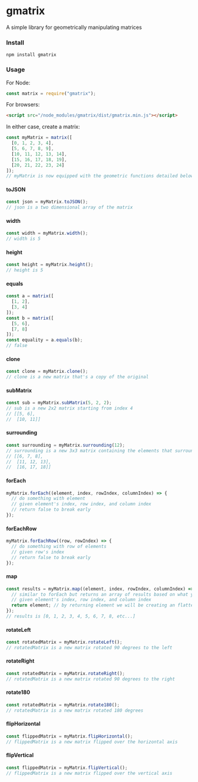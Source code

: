 # gmatrix
A simple library for geometrically manipulating matrices

### Install
```
npm install gmatrix
```

### Usage

For Node:
```js
const matrix = require("gmatrix");
```

For browsers:
```html
<script src="/node_modules/gmatrix/dist/gmatrix.min.js"></script>
```

In either case, create a matrix:
```js
const myMatrix = matrix([
  [0, 1, 2, 3, 4],
  [5, 6, 7, 8, 9],
  [10, 11, 12, 13, 14],
  [15, 16, 17, 18, 19],
  [20, 21, 22, 23, 24]
]);
// myMatrix is now equipped with the geometric functions detailed below
```

#### toJSON
```js
const json = myMatrix.toJSON();
// json is a two dimensional array of the matrix
```
#### width
```js
const width = myMatrix.width();
// width is 5
```
#### height
```js
const height = myMatrix.height();
// height is 5
```
#### equals
```js
const a = matrix([
  [1, 2],
  [3, 4]
]);
const b = matrix([
  [5, 6],
  [7, 8]
]);
const equality = a.equals(b);
// false
```
#### clone
```js
const clone = myMatrix.clone();
// clone is a new matrix that's a copy of the original
```
#### subMatrix
```js
const sub = myMatrix.subMatrix(5, 2, 2);
// sub is a new 2x2 matrix starting from index 4
// [[5, 6],
//  [10, 11]]
```
#### surrounding
```js
const surrounding = myMatrix.surrounding(12);
// surrounding is a new 3x3 matrix containing the elements that surrounded index 4
// [[6, 7, 8],
//  [11, 12, 13],
//  [16, 17, 18]]
```
#### forEach
```js
myMatrix.forEach((element, index, rowIndex, columnIndex) => {
  // do something with element
  // given element's index, row index, and column index
  // return false to break early
});
```
#### forEachRow
```js
myMatrix.forEachRow((row, rowIndex) => {
  // do something with row of elements
  // given row's index
  // return false to break early
});
```
#### map
```js
const results = myMatrix.map((element, index, rowIndex, columnIndex) => {
  // similar to forEach but returns an array of results based on what you return in the callback
  // given element's index, row index, and column index
  return element; // by returning element we will be creating an flattened array of the matrix values
});
// results is [0, 1, 2, 3, 4, 5, 6, 7, 8, etc...]
```
#### rotateLeft
```js
const rotatedMatrix = myMatrix.rotateLeft();
// rotatedMatrix is a new matrix rotated 90 degrees to the left
```
#### rotateRight
```js
const rotatedMatrix = myMatrix.rotateRight();
// rotatedMatrix is a new matrix rotated 90 degrees to the right
```
#### rotate180
```js
const rotatedMatrix = myMatrix.rotate180();
// rotatedMatrix is a new matrix rotated 180 degrees
```
#### flipHorizontal
```js
const flippedMatrix = myMatrix.flipHorizontal();
// flippedMatrix is a new matrix flipped over the horizontal axis
```
#### flipVertical
```js
const flippedMatrix = myMatrix.flipVertical();
// flippedMatrix is a new matrix flipped over the vertical axis
```

